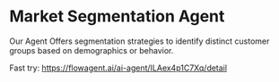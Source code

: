 # Market Segmentation Agent
Our Agent Offers segmentation strategies to identify distinct customer groups based on demographics or behavior.


Fast try: https://flowagent.ai/ai-agent/ILAex4p1C7Xq/detail
